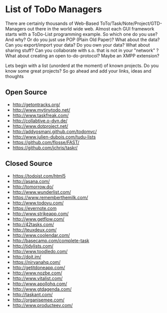# List of ToDo Managers

There are certainly thousands of Web-Based ToTo/Task/Note/Project/GTD-Managers
out there in the world wide web.
Almost each GUI framework starts with a ToDo-List programming example.
So which one do you use? And why? Or do you just use POP (Plain Old Paper)?
What about the data? Can you export/import your data? Do you own your data?
What about sharing stuff? Can you collaborate with s.o. that is not in your
"network" ?
What about creating an open to-do-protocol? Maybe an XMPP extension?

Lets begin with a list (unorderd at the moment) of known projects.
Do you know some great projects?
So go ahead and add your links, ideas and thoughts

## Open Source

- http://getontracks.org/
- http://www.mytinytodo.net/
- http://www.taskfreak.com/
- http://collabtive.o-dyn.de/
- http://www.dotproject.net/
- http://addyosmani.github.com/todomvc/
- http://www.julien-dubois.com/tudu-lists
- https://github.com/flosse/FAST/
- https://github.com/jchris/taskr/

## Closed Source

- https://todoist.com/html5
- http://asana.com/
- http://tomorrow.do/
- http://www.wunderlist.com/
- https://www.rememberthemilk.com/
- http://www.todoyu.com/
- https://evernote.com
- http://www.strikeapp.com/
- http://www.getflow.com/
- http://42tasks.com/
- http://teuxdeux.com/
- http://www.coolendar.com/
- http://basecamp.com/complete-task
- http://tidylists.com/
- http://www.toodledo.com/
- http://doit.im/
- https://nirvanahq.com/
- http://getitdoneapp.com/
- http://www.nozbe.com/
- http://www.vitalist.com/
- http://www.apollohq.com/
- http://www.gtdagenda.com/
- http://taskant.com/
- http://organisemee.com/
- http://www.producteev.com/
